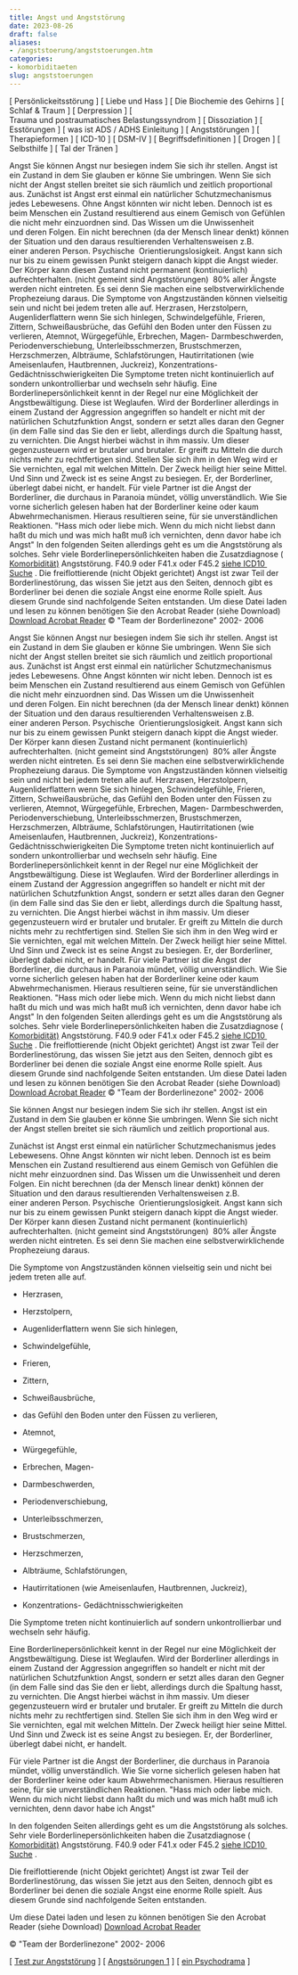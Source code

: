 ```yaml
---
title: Angst und Angststörung
date: 2023-08-26
draft: false
aliases:
- /angststoerung/angststoerungen.htm
categories:
- komorbiditaeten
slug: angststoerungen
---
```



[ Persönlickeitsstörung ] [ Liebe und Hass ] [ Die Biochemie des Gehirns ] [ Schlaf & Traum ] [ Derpression ] [ Trauma und postraumatisches Belastungssyndrom ] [ Dissoziation ] [ Esstörungen ] [ was ist ADS / ADHS Einleitung ] [ Angststörungen ] [ Therapieformen ] [ ICD-10 ] [ DSM-IV ] [ Begriffsdefinitionen ] [ Drogen ] [ Selbsthilfe ] [ Tal der Tränen ]

Angst Sie können Angst nur besiegen indem
        Sie sich ihr stellen. Angst ist ein Zustand in dem Sie glauben er könne Sie
        umbringen. Wenn Sie sich nicht der Angst stellen breitet sie sich räumlich und
        zeitlich proportional aus. Zunächst ist Angst erst
        einmal ein natürlicher Schutzmechanismus jedes Lebewesens. Ohne Angst könnten
        wir nicht leben. Dennoch ist es beim
        Menschen ein Zustand resultierend aus einem Gemisch von Gefühlen die nicht mehr
        einzuordnen sind. Das Wissen um die Unwissenheit und deren Folgen. Ein
        nicht berechnen (da der Mensch linear denkt) können der Situation und den
        daraus resultierenden Verhaltensweisen z.B. einer anderen Person.
        Psychische  Orientierungslosigkeit. Angst kann sich nur bis zu einem
        gewissen Punkt steigern danach kippt die Angst wieder. Der Körper kann diesen
        Zustand nicht permanent (kontinuierlich) aufrechterhalten. (nicht gemeint sind
        Angststörungen)  80% aller Ängste werden nicht eintreten. Es sei denn Sie
        machen eine selbstverwirklichende Prophezeiung daraus. Die Symptome von Angstzuständen
        können vielseitig sein und nicht bei jedem treten alle auf. Herzrasen, Herzstolpern, Augenliderflattern wenn Sie sich hinlegen, Schwindelgefühle, Frieren, Zittern, Schweißausbrüche, das Gefühl den Boden unter den Füssen zu
            verlieren, Atemnot, Würgegefühle, Erbrechen, Magen- Darmbeschwerden, Periodenverschiebung, Unterleibsschmerzen, Brustschmerzen, Herzschmerzen, Albträume, Schlafstörungen, Hautirritationen (wie Ameisenlaufen, Hautbrennen,
            Juckreiz), Konzentrations- Gedächtnisschwierigkeiten Die
        Symptome treten nicht kontinuierlich auf sondern unkontrollierbar und wechseln
        sehr häufig. Eine
        Borderlinepersönlichkeit kennt in der Regel nur eine Möglichkeit der
        Angstbewältigung. Diese ist Weglaufen. Wird der Borderliner allerdings in einem
        Zustand der Aggression angegriffen so handelt er nicht mit der natürlichen
        Schutzfunktion Angst, sondern er setzt alles daran den Gegner (in dem Falle sind
        das Sie den er liebt, allerdings durch die Spaltung hasst, zu vernichten. Die
        Angst hierbei wächst in ihm massiv. Um dieser gegenzusteuern wird er brutaler
        und brutaler. Er greift zu Mitteln die durch nichts mehr zu rechtfertigen sind.
        Stellen Sie sich ihm in den Weg wird er Sie vernichten, egal mit welchen
        Mitteln. Der Zweck heiligt hier seine Mittel. Und Sinn und Zweck ist es seine
        Angst zu besiegen. Er, der Borderliner, überlegt dabei nicht, er handelt. Für
        viele Partner ist die Angst der Borderliner, die durchaus in Paranoia mündet,
        völlig unverständlich. Wie Sie vorne sicherlich gelesen haben hat der
        Borderliner keine oder kaum Abwehrmechanismen. Hieraus resultieren seine, für
        sie unverständlichen Reaktionen. "Hass mich oder liebe mich. Wenn du mich
        nicht liebst dann haßt du mich und was mich haßt muß ich vernichten, denn
        davor habe ich Angst" In
        den folgenden Seiten allerdings geht es um die Angststörung als solches. Sehr
        viele Borderlinepersönlichkeiten haben die Zusatzdiagnose ( [Komorbidität)](../definition/definitionen.htm) Angststörung. F40.9
        oder F41.x oder F45.2 [siehe ICD10  Suche](http://www.lumrix.de/icd.php) . Die
        freiflottierende (nicht Objekt gerichtet) Angst ist zwar Teil der Borderlinestörung, das wissen Sie
        jetzt aus den Seiten, dennoch gibt es Borderliner bei denen die soziale Angst
        eine enorme Rolle spielt. Aus diesem Grunde sind nachfolgende Seiten entstanden. Um diese Datei laden und
        lesen zu können benötigen Sie den Acrobat Reader (siehe Download) [Download
          Acrobat Reader](http://www.adobe.de/products/acrobat/readstep2.html) © "Team der Borderlinezone"
    2002- 2006

Angst Sie können Angst nur besiegen indem
        Sie sich ihr stellen. Angst ist ein Zustand in dem Sie glauben er könne Sie
        umbringen. Wenn Sie sich nicht der Angst stellen breitet sie sich räumlich und
        zeitlich proportional aus. Zunächst ist Angst erst
        einmal ein natürlicher Schutzmechanismus jedes Lebewesens. Ohne Angst könnten
        wir nicht leben. Dennoch ist es beim
        Menschen ein Zustand resultierend aus einem Gemisch von Gefühlen die nicht mehr
        einzuordnen sind. Das Wissen um die Unwissenheit und deren Folgen. Ein
        nicht berechnen (da der Mensch linear denkt) können der Situation und den
        daraus resultierenden Verhaltensweisen z.B. einer anderen Person.
        Psychische  Orientierungslosigkeit. Angst kann sich nur bis zu einem
        gewissen Punkt steigern danach kippt die Angst wieder. Der Körper kann diesen
        Zustand nicht permanent (kontinuierlich) aufrechterhalten. (nicht gemeint sind
        Angststörungen)  80% aller Ängste werden nicht eintreten. Es sei denn Sie
        machen eine selbstverwirklichende Prophezeiung daraus. Die Symptome von Angstzuständen
        können vielseitig sein und nicht bei jedem treten alle auf. Herzrasen, Herzstolpern, Augenliderflattern wenn Sie sich hinlegen, Schwindelgefühle, Frieren, Zittern, Schweißausbrüche, das Gefühl den Boden unter den Füssen zu
            verlieren, Atemnot, Würgegefühle, Erbrechen, Magen- Darmbeschwerden, Periodenverschiebung, Unterleibsschmerzen, Brustschmerzen, Herzschmerzen, Albträume, Schlafstörungen, Hautirritationen (wie Ameisenlaufen, Hautbrennen,
            Juckreiz), Konzentrations- Gedächtnisschwierigkeiten Die
        Symptome treten nicht kontinuierlich auf sondern unkontrollierbar und wechseln
        sehr häufig. Eine
        Borderlinepersönlichkeit kennt in der Regel nur eine Möglichkeit der
        Angstbewältigung. Diese ist Weglaufen. Wird der Borderliner allerdings in einem
        Zustand der Aggression angegriffen so handelt er nicht mit der natürlichen
        Schutzfunktion Angst, sondern er setzt alles daran den Gegner (in dem Falle sind
        das Sie den er liebt, allerdings durch die Spaltung hasst, zu vernichten. Die
        Angst hierbei wächst in ihm massiv. Um dieser gegenzusteuern wird er brutaler
        und brutaler. Er greift zu Mitteln die durch nichts mehr zu rechtfertigen sind.
        Stellen Sie sich ihm in den Weg wird er Sie vernichten, egal mit welchen
        Mitteln. Der Zweck heiligt hier seine Mittel. Und Sinn und Zweck ist es seine
        Angst zu besiegen. Er, der Borderliner, überlegt dabei nicht, er handelt. Für
        viele Partner ist die Angst der Borderliner, die durchaus in Paranoia mündet,
        völlig unverständlich. Wie Sie vorne sicherlich gelesen haben hat der
        Borderliner keine oder kaum Abwehrmechanismen. Hieraus resultieren seine, für
        sie unverständlichen Reaktionen. "Hass mich oder liebe mich. Wenn du mich
        nicht liebst dann haßt du mich und was mich haßt muß ich vernichten, denn
        davor habe ich Angst" In
        den folgenden Seiten allerdings geht es um die Angststörung als solches. Sehr
        viele Borderlinepersönlichkeiten haben die Zusatzdiagnose ( [Komorbidität)](../definition/definitionen.htm) Angststörung. F40.9
        oder F41.x oder F45.2 [siehe ICD10  Suche](http://www.lumrix.de/icd.php) . Die
        freiflottierende (nicht Objekt gerichtet) Angst ist zwar Teil der Borderlinestörung, das wissen Sie
        jetzt aus den Seiten, dennoch gibt es Borderliner bei denen die soziale Angst
        eine enorme Rolle spielt. Aus diesem Grunde sind nachfolgende Seiten entstanden. Um diese Datei laden und
        lesen zu können benötigen Sie den Acrobat Reader (siehe Download) [Download
          Acrobat Reader](http://www.adobe.de/products/acrobat/readstep2.html) © "Team der Borderlinezone"
    2002- 2006

Sie können Angst nur besiegen indem
        Sie sich ihr stellen. Angst ist ein Zustand in dem Sie glauben er könne Sie
        umbringen. Wenn Sie sich nicht der Angst stellen breitet sie sich räumlich und
        zeitlich proportional aus.

Zunächst ist Angst erst
        einmal ein natürlicher Schutzmechanismus jedes Lebewesens. Ohne Angst könnten
        wir nicht leben. Dennoch ist es beim
        Menschen ein Zustand resultierend aus einem Gemisch von Gefühlen die nicht mehr
        einzuordnen sind. Das Wissen um die Unwissenheit und deren Folgen. Ein
        nicht berechnen (da der Mensch linear denkt) können der Situation und den
        daraus resultierenden Verhaltensweisen z.B. einer anderen Person.
        Psychische  Orientierungslosigkeit. Angst kann sich nur bis zu einem
        gewissen Punkt steigern danach kippt die Angst wieder. Der Körper kann diesen
        Zustand nicht permanent (kontinuierlich) aufrechterhalten. (nicht gemeint sind
        Angststörungen)  80% aller Ängste werden nicht eintreten. Es sei denn Sie
        machen eine selbstverwirklichende Prophezeiung daraus.

Die Symptome von Angstzuständen
        können vielseitig sein und nicht bei jedem treten alle auf.

- Herzrasen,

- Herzstolpern,

- Augenliderflattern wenn Sie sich hinlegen,

- Schwindelgefühle,

- Frieren,

- Zittern,

- Schweißausbrüche,

- das Gefühl den Boden unter den Füssen zu
            verlieren,

- Atemnot,

- Würgegefühle,

- Erbrechen, Magen-

- Darmbeschwerden,

- Periodenverschiebung,

- Unterleibsschmerzen,

- Brustschmerzen,

- Herzschmerzen,

- Albträume, Schlafstörungen,

- Hautirritationen (wie Ameisenlaufen, Hautbrennen,
            Juckreiz),

- Konzentrations- Gedächtnisschwierigkeiten

Die
        Symptome treten nicht kontinuierlich auf sondern unkontrollierbar und wechseln
        sehr häufig.

Eine
        Borderlinepersönlichkeit kennt in der Regel nur eine Möglichkeit der
        Angstbewältigung. Diese ist Weglaufen. Wird der Borderliner allerdings in einem
        Zustand der Aggression angegriffen so handelt er nicht mit der natürlichen
        Schutzfunktion Angst, sondern er setzt alles daran den Gegner (in dem Falle sind
        das Sie den er liebt, allerdings durch die Spaltung hasst, zu vernichten. Die
        Angst hierbei wächst in ihm massiv. Um dieser gegenzusteuern wird er brutaler
        und brutaler. Er greift zu Mitteln die durch nichts mehr zu rechtfertigen sind.
        Stellen Sie sich ihm in den Weg wird er Sie vernichten, egal mit welchen
        Mitteln. Der Zweck heiligt hier seine Mittel. Und Sinn und Zweck ist es seine
        Angst zu besiegen. Er, der Borderliner, überlegt dabei nicht, er handelt.

Für
        viele Partner ist die Angst der Borderliner, die durchaus in Paranoia mündet,
        völlig unverständlich. Wie Sie vorne sicherlich gelesen haben hat der
        Borderliner keine oder kaum Abwehrmechanismen. Hieraus resultieren seine, für
        sie unverständlichen Reaktionen. "Hass mich oder liebe mich. Wenn du mich
        nicht liebst dann haßt du mich und was mich haßt muß ich vernichten, denn
        davor habe ich Angst"

In
        den folgenden Seiten allerdings geht es um die Angststörung als solches. Sehr
        viele Borderlinepersönlichkeiten haben die Zusatzdiagnose ( [Komorbidität)](../definition/definitionen.htm) Angststörung. F40.9
        oder F41.x oder F45.2 [siehe ICD10  Suche](http://www.lumrix.de/icd.php) .

Die
        freiflottierende (nicht Objekt gerichtet) Angst ist zwar Teil der Borderlinestörung, das wissen Sie
        jetzt aus den Seiten, dennoch gibt es Borderliner bei denen die soziale Angst
        eine enorme Rolle spielt. Aus diesem Grunde sind nachfolgende Seiten entstanden.

Um diese Datei laden und
        lesen zu können benötigen Sie den Acrobat Reader (siehe Download) [Download
          Acrobat Reader](http://www.adobe.de/products/acrobat/readstep2.html)

© "Team der Borderlinezone"
    2002- 2006

[ [Test zur Angststörung](angst_test.htm) ] [ [Angstsörungen 1](angst/angst-border.pdf) ] [ [ein Psychodrama](flugangst.pps) ]